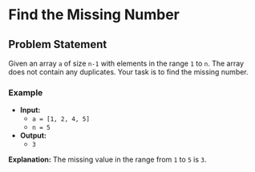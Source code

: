 # Find the Missing Number

## Problem Statement

Given an array `a` of size `n-1` with elements in the range `1` to `n`. The array does not contain any duplicates. Your task is to find the missing number.

### Example

- **Input:**
  - `a = [1, 2, 4, 5]`
  - `n = 5`
- **Output:**
  - `3`

**Explanation:** The missing value in the range from `1` to `5` is `3`.
